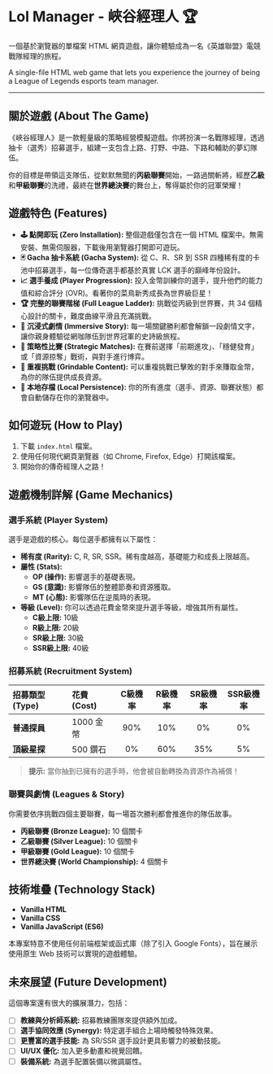 # Lol Manager - 峽谷經理人 🏆

一個基於瀏覽器的單檔案 HTML 網頁遊戲，讓你體驗成為一名《英雄聯盟》電競戰隊經理的旅程。

A single-file HTML web game that lets you experience the journey of being a League of Legends esports team manager.

---

## 關於遊戲 (About The Game)

《峽谷經理人》是一款輕量級的策略經營模擬遊戲。你將扮演一名戰隊經理，透過抽卡（選秀）招募選手，組建一支包含上路、打野、中路、下路和輔助的夢幻隊伍。

你的目標是帶領這支隊伍，從默默無聞的**丙級聯賽**開始，一路過關斬將，經歷**乙級**和**甲級聯賽**的洗禮，最終在**世界總決賽**的舞台上，奪得屬於你的冠軍榮耀！

## 遊戲特色 (Features)

*   **🕹️ 點開即玩 (Zero Installation):** 整個遊戲僅包含在一個 HTML 檔案中。無需安裝、無需伺服器，下載後用瀏覽器打開即可遊玩。
*   **🃏 Gacha 抽卡系統 (Gacha System):** 從 C、R、SR 到 SSR 四種稀有度的卡池中招募選手，每一位傳奇選手都基於真實 LCK 選手的巔峰年份設計。
*   **📈 選手養成 (Player Progression):** 投入金幣訓練你的選手，提升他們的能力值和綜合評分 (OVR)。看著你的菜鳥新秀成長為世界級巨星！
*   **🏆 完整的聯賽階梯 (Full League Ladder):** 挑戰從丙級到世界賽，共 34 個精心設計的關卡，難度曲線平滑且充滿挑戰。
*   **📜 沉浸式劇情 (Immersive Story):** 每一場關鍵勝利都會解鎖一段劇情文字，讓你親身體驗從網咖隊伍到世界冠軍的史詩級旅程。
*   **🧠 策略性比賽 (Strategic Matches):** 在賽前選擇「前期進攻」、「穩健發育」或「資源掠奪」戰術，與對手進行博弈。
*   **🔄 重複挑戰 (Grindable Content):** 可以重複挑戰已擊敗的對手來賺取金幣，為你的隊伍提供成長資源。
*   **💾 本地存檔 (Local Persistence):** 你的所有進度（選手、資源、聯賽狀態）都會自動儲存在你的瀏覽器中。

## 如何遊玩 (How to Play)

1.  下載 `index.html` 檔案。
2.  使用任何現代網頁瀏覽器（如 Chrome, Firefox, Edge）打開該檔案。
3.  開始你的傳奇經理人之路！

## 遊戲機制詳解 (Game Mechanics)

### 選手系統 (Player System)
選手是遊戲的核心。每位選手都擁有以下屬性：

*   **稀有度 (Rarity):** C, R, SR, SSR。稀有度越高，基礎能力和成長上限越高。
*   **屬性 (Stats):**
    *   **OP (操作):** 影響選手的基礎表現。
    *   **GS (意識):** 影響隊伍的整體節奏和資源獲取。
    *   **MT (心態):** 影響隊伍在逆風時的表現。
*   **等級 (Level):** 你可以透過花費金幣來提升選手等級，增強其所有屬性。
    *   **C級上限:** 10級
    *   **R級上限:** 20級
    *   **SR級上限:** 30級
    *   **SSR級上限:** 40級

### 招募系統 (Recruitment System)

| 招募類型 (Type) | 花費 (Cost) | C級機率 | R級機率 | SR級機率 | SSR級機率 |
| :--- | :--- | :---: | :---: | :---: | :---: |
| **普通探員** | 1000 金幣 | 90% | 10% | 0% | 0% |
| **頂級星探** | 500 鑽石 | 0% | 60% | 35% | 5% |

> **提示:** 當你抽到已擁有的選手時，他會被自動轉換為資源作為補償！

### 聯賽與劇情 (Leagues & Story)
你需要依序挑戰四個主要聯賽，每一場首次勝利都會推進你的隊伍故事。

*   **丙級聯賽 (Bronze League):** 10 個關卡
*   **乙級聯賽 (Silver League):** 10 個關卡
*   **甲級聯賽 (Gold League):** 10 個關卡
*   **世界總決賽 (World Championship):** 4 個關卡

## 技術堆疊 (Technology Stack)

*   **Vanilla HTML**
*   **Vanilla CSS**
*   **Vanilla JavaScript (ES6)**

本專案特意不使用任何前端框架或函式庫（除了引入 Google Fonts），旨在展示使用原生 Web 技術可以實現的遊戲體驗。

## 未來展望 (Future Development)

這個專案還有很大的擴展潛力，包括：

*   [ ] **教練與分析師系統:** 招募教練團隊來提供額外加成。
*   [ ] **選手協同效應 (Synergy):** 特定選手組合上場時觸發特殊效果。
*   [ ] **更豐富的選手技能:** 為 SR/SSR 選手設計更具影響力的被動技能。
*   [ ] **UI/UX 優化:** 加入更多動畫和視覺回饋。
*   [ ] **裝備系統:** 為選手配置裝備以微調屬性。
